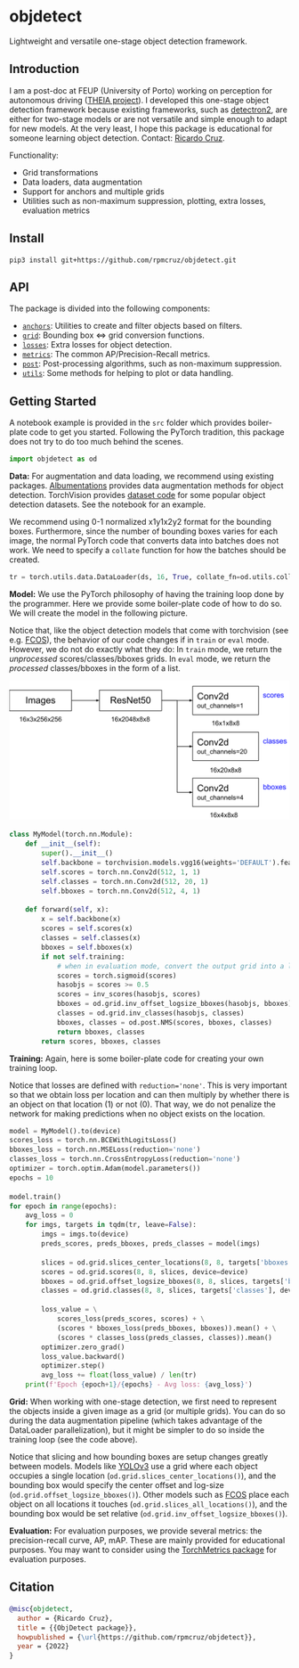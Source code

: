 # objdetect
Lightweight and versatile one-stage object detection framework.

## Introduction

I am a post-doc at FEUP (University of Porto) working on perception for autonomous driving ([THEIA project](https://noticias.up.pt/u-porto-bosch-projeto-de-investigacao-28-milhoes-de-euros/)). I developed this one-stage object detection framework because existing frameworks, such as [detectron2](https://github.com/facebookresearch/detectron2), are either for two-stage models or are not versatile and simple enough to adapt for new models. At the very least, I hope this package is educational for someone learning object detection. Contact: [Ricardo Cruz](mailto:rpcruz@fe.up.pt).

Functionality:
* Grid transformations
* Data loaders, data augmentation
* Support for anchors and multiple grids
* Utilities such as non-maximum suppression, plotting, extra losses, evaluation metrics

## Install

```
pip3 install git+https://github.com/rpmcruz/objdetect.git
```

## API

The package is divided into the following components:

* [`anchors`](http://htmlpreview.github.io/?https://github.com/rpmcruz/objdetect/blob/main/html/anchors.html): Utilities to create and filter objects based on filters.
* [`grid`](http://htmlpreview.github.io/?https://github.com/rpmcruz/objdetect/blob/main/html/grid.html): Bounding box <=> grid conversion functions.
* [`losses`](http://htmlpreview.github.io/?https://github.com/rpmcruz/objdetect/blob/main/html/losses.html): Extra losses for object detection.
* [`metrics`](http://htmlpreview.github.io/?https://github.com/rpmcruz/objdetect/blob/main/html/metrics.html): The common AP/Precision-Recall metrics.
* [`post`](http://htmlpreview.github.io/?https://github.com/rpmcruz/objdetect/blob/main/html/post.html): Post-processing algorithms, such as non-maximum suppression.
* [`utils`](http://htmlpreview.github.io/?https://github.com/rpmcruz/objdetect/blob/main/html/utils.html): Some methods for helping to plot or data handling.

## Getting Started

A notebook example is provided in the `src` folder which provides boiler-plate code to get you started. Following the PyTorch tradition, this package does not try to do too much behind the scenes.

```python
import objdetect as od
```

**Data:** For augmentation and data loading, we recommend using existing packages. [Albumentations](https://albumentations.ai/) provides data augmentation methods for object detection. TorchVision provides [dataset code](https://pytorch.org/vision/stable/datasets.html#image-detection-or-segmentation) for some popular object detection datasets. See the notebook for an example.

We recommend using 0-1 normalized x1y1x2y2 format for the bounding boxes. Furthermore, since the number of bounding boxes varies for each image, the normal PyTorch code that converts data into batches does not work. We need to specify a `collate` function for how the batches should be created.

```python
tr = torch.utils.data.DataLoader(ds, 16, True, collate_fn=od.utils.collate_fn)
```

**Model:** We use the PyTorch philosophy of having the training loop done by the programmer. Here we provide some boiler-plate code of how to do so. We will create the model in the following picture.

Notice that, like the object detection models that come with torchvision (see e.g. [FCOS](https://pytorch.org/vision/stable/models/generated/torchvision.models.detection.fcos_resnet50_fpn.html#torchvision.models.detection.fcos_resnet50_fpn)), the behavior of our code changes if in `train` or `eval` mode. However, we do not do exactly what they do: In `train` mode, we return the *unprocessed* scores/classes/bboxes grids. In `eval` mode, we return the *processed* classes/bboxes in the form of a list.

![](src/model.svg)

```python
class MyModel(torch.nn.Module):
    def __init__(self):
        super().__init__()
        self.backbone = torchvision.models.vgg16(weights='DEFAULT').features
        self.scores = torch.nn.Conv2d(512, 1, 1)
        self.classes = torch.nn.Conv2d(512, 20, 1)
        self.bboxes = torch.nn.Conv2d(512, 4, 1)

    def forward(self, x):
        x = self.backbone(x)
        scores = self.scores(x)
        classes = self.classes(x)
        bboxes = self.bboxes(x)
        if not self.training:
            # when in evaluation mode, convert the output grid into a list of bboxes/classes
            scores = torch.sigmoid(scores)
            hasobjs = scores >= 0.5
            scores = inv_scores(hasobjs, scores)
            bboxes = od.grid.inv_offset_logsize_bboxes(hasobjs, bboxes)
            classes = od.grid.inv_classes(hasobjs, classes)
            bboxes, classes = od.post.NMS(scores, bboxes, classes)
            return bboxes, classes
        return scores, bboxes, classes
```

**Training:** Again, here is some boiler-plate code for creating your own training loop.

Notice that losses are defined with `reduction='none'`. This is very important so that we obtain loss per location and can then multiply by whether there is an object on that location (1) or not (0). That way, we do not penalize the network for making predictions when no object exists on the location.

```python
model = MyModel().to(device)
scores_loss = torch.nn.BCEWithLogitsLoss()
bboxes_loss = torch.nn.MSELoss(reduction='none')
classes_loss = torch.nn.CrossEntropyLoss(reduction='none')
optimizer = torch.optim.Adam(model.parameters())
epochs = 10

model.train()
for epoch in range(epochs):
    avg_loss = 0
    for imgs, targets in tqdm(tr, leave=False):
        imgs = imgs.to(device)
        preds_scores, preds_bboxes, preds_classes = model(imgs)

        slices = od.grid.slices_center_locations(8, 8, targets['bboxes'])
        scores = od.grid.scores(8, 8, slices, device=device)
        bboxes = od.grid.offset_logsize_bboxes(8, 8, slices, targets['bboxes'], device=device)
        classes = od.grid.classes(8, 8, slices, targets['classes'], device=device)

        loss_value = \
            scores_loss(preds_scores, scores) + \
            (scores * bboxes_loss(preds_bboxes, bboxes)).mean() + \
            (scores * classes_loss(preds_classes, classes)).mean()
        optimizer.zero_grad()
        loss_value.backward()
        optimizer.step()
        avg_loss += float(loss_value) / len(tr)
    print(f'Epoch {epoch+1}/{epochs} - Avg loss: {avg_loss}')
```

**Grid:** When working with one-stage detection, we first need to represent the objects inside a given image as a grid (or multiple grids). You can do so during the data augmentation pipeline (which takes advantage of the DataLoader parallelization), but it might be simpler to do so inside the training loop (see the code above).

Notice that slicing and how bounding boxes are setup changes greatly between models. Models like [YOLOv3](https://arxiv.org/abs/1804.02767) use a grid where each object occupies a single location (`od.grid.slices_center_locations()`), and the bounding box would specify the center offset and log-size (`od.grid.offset_logsize_bboxes()`). Other models such as [FCOS](https://arxiv.org/abs/1904.01355) place each object on all locations it touches (`od.grid.slices_all_locations()`), and the bounding box would be set relative (`od.grid.inv_offset_logsize_bboxes()`).

**Evaluation:** For evaluation purposes, we provide several metrics: the precision-recall curve, AP, mAP. These are mainly provided for educational purposes. You may want to consider using the [TorchMetrics package](https://torchmetrics.readthedocs.io/en/stable/) for evaluation purposes.

## Citation

```bib
@misc{objdetect,
  author = {Ricardo Cruz},
  title = {{ObjDetect package}},
  howpublished = {\url{https://github.com/rpmcruz/objdetect}},
  year = {2022}
}
```
